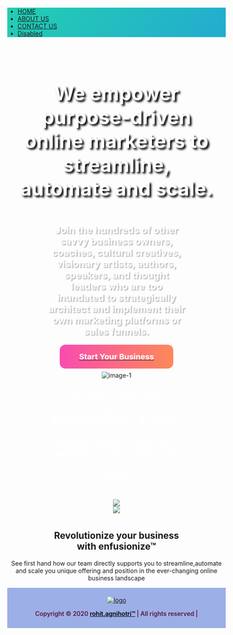 <html>
  <head>
<meta charset="utf-8">
  <meta name="viewport" content="width=device-width, initial-scale=1">
  <link rel="stylesheet" href="https://maxcdn.bootstrapcdn.com/bootstrap/4.4.1/css/bootstrap.min.css">
  <script src="https://ajax.googleapis.com/ajax/libs/jquery/3.4.1/jquery.min.js"></script>
  <script src="https://cdnjs.cloudflare.com/ajax/libs/popper.js/1.16.0/umd/popper.min.js"></script>
  <script src="https://maxcdn.bootstrapcdn.com/bootstrap/4.4.1/js/bootstrap.min.js"></script>
<script src="https://kit.fontawesome.com/6e86cd867d.js" crossorigin="anonymous"></script>
<!-- Global site tag (gtag.js) - Google Analytics -->
<script async src="https://www.googletagmanager.com/gtag/js?id=UA-157367028-1"></script>
<script>
  window.dataLayer = window.dataLayer || [];
  function gtag(){dataLayer.push(arguments);}
  gtag('js', new Date());

  gtag('config', 'UA-157367028-1');
</script>
<style type="text/css">
ul li {
    list-style-image: none !important;
}
header {
    margin: 0px !important;
}
section#downloads {
    display: none;
}
.container {
    width: 100%;
    max-width: 100% !important;
}
.bg-light {
    width: 100%;
    background: linear-gradient(-45deg, #EE7752, #E73C7E, #23A6D5, #23D5AB);
    background-size: 400% 400%;
    -webkit-animation: Gradient 15s ease infinite !important;
    -moz-animation: Gradient 15s ease infinite !important;
    animation: Gradient 15s ease infinite !important;
}	
@-webkit-keyframes Gradient {
0% {
background-position: 0% 50%
}
50% {
background-position: 100% 50%
}
100% {
background-position: 0% 50%
}
}

@-moz-keyframes Gradient {
0% {
background-position: 0% 50%
}
50% {
background-position: 100% 50%
}
100% {
background-position: 0% 50%
}
}

@keyframes Gradient {
0% {background-position: 0% 50%;}
50% {background-position: 100% 50%;}
100% {
background-position: 0% 50%
}
}
.banner{    
    background-repeat: no-repeat;
    background-image: url(//enfusionize.com/wp-content/uploads/2019/07/IMG-BANNER.jpg);
    background-size: cover;
    background-position: center top;
    padding: 5% 0 2%;
}
.clearfix.main-content__section {
    padding: 0px;
}
.banner-row h3 {
    text-align: center;
    font-size: 45px !important;
    font-weight: bold !important;
    color: #ffffff;
    text-shadow: 4px 4px 4px rgba(0,0,0,1.3) !important;
    padding: 0px 5%;
}
.banner-row p {
    font-size: 22px !important;
    text-align: center;
    color: #ffffff;
    padding: 2% 18%;
    font-weight: bold;
    text-shadow: 2px 2px 2px rgba(0,0,0,0.3) !important;
}
.p-tag{
    font-size: 22px;
    padding-top: 2%;
    color: #ffffff;
  }
.button {
    width: 100%;
}
.drop-icon {
    width: 100%;
}
.banner-row {
    text-align: center;
}
.banner-row .use-ajax {
    background: -webkit-linear-gradient(179deg,#f94baf 0,#fc885b 51%,#f94baf);
    background-size: 200% auto;
    transition: all .4s ease-in-out;
    padding: 17px calc(12px * 3.75);
    font-size: 18px;
    font-weight: bold;
    color: #ffffff;
    border-radius: 13px;
    line-height: 1.5;
    border: none;
    margin-top: 18px;
    text-decoration: none;
}
.banner-row .use-ajax:hover { 
    background-position: 100%;
}
.drop-icon i.fas.fa-angle-down {
    font-size: 50px;
    margin-top: 5%;
}
.center{
    text-align: center;
    padding: 2% 20%;
}
footer {
    background: #9dafe7;
    padding: 20px 0 11px;
    float: none;
    width: 100%;
    text-align: center;
}
.footer-container p {
    color: #591740;
    font-weight: 600;
}
a.azul {
    color: #000000;
}
.upper-footer {
    background-image: url(https://www.enfusionize.com/wp-content/uploads/2019/07/optin-banner.png)!important;
    text-align: center;
}

@media only screen and (max-width: 768px) {
.banner-row h3 {
    font-size: 18px !important;
	}
.banner-row p {
    font-size: 14px !important;
    padding: 2% 16% !important;
	}
.p-tag{
    font-size: 16px !important;
    padding-top: 0% !important;
  }
}

@media (min-width: 1200px){
.container {
    width: 100%;
}
}
</style>
  </head>
<body>

<div id="google_translate_element"></div>
<script type="text/javascript">
function googleTranslateElementInit() {
  new google.translate.TranslateElement({pageLanguage: 'en'}, 'google_translate_element');
}
</script>
<script type="text/javascript" src="//translate.google.com/translate_a/element.js?cb=googleTranslateElementInit"></script>

<!---------NAVBAR START---------->
<nav class="navbar navbar-expand-sm bg-light navbar-light">
  <ul class="navbar-nav">
    <li class="nav-item active">
      <a class="nav-link" href="#">HOME</a>
    </li>
    <li class="nav-item">
      <a class="nav-link" href="#">ABOUT US</a>
    </li>
    <li class="nav-item">
      <a class="nav-link" href="#">CONTACT US</a>
    </li>
    <li class="nav-item">
      <a class="nav-link disabled" href="#">Disabled</a>
    </li>
  </ul>
</nav>
<!---------NAVBAR END---------->

<!----------BANNER START--------->
<div class="container banner">
<div class="row banner-row">
<h3>We empower purpose-driven online marketers to streamline, automate and scale.</h3>

<p>Join the hundreds of other savvy business owners, coaches, cultural creatives, visionary artists, authors, speakers, and thought leaders who are too inundated to strategically architect and implement their own marketing platforms or sales funnels.</p>

<div class="button"><a href="#"><span class="use-ajax">Start Your Business</span></a></div>
<div class="drop-icon"><a href="#drop-second"><i class="fas fa-angle-down"></i></a></div>
</div>
</div>

<div class="container second">
<div id ="drop-second" class="row second-row">
<div class="center"><img alt="image-1" src="//enfusionize.com/wp-content/uploads/2019/07/text-img3.png" />
<p class="opensans_light p-tag">We stay on top of the technology curve as we develop strategies, products, and solutions for our beloved clients. Check out a sampling of our intellectual capital and innovations below.</p>
</div>
</div>

<div class="center">
<div class="third-row"><img src="//enfusionize.com/wp-content/uploads/2019/07/text-img2.png" /></div>

<div class="fourth-row"><img class="mapp-img" src="//enfusionize.com/wp-content/uploads/2019/06/MAPP-Hires.png" /></div>
</div>
</div>
<div class="upper-footer">
  <div class="row col-md-12">
	  <h2>Revolutionize your business<br> with enfusionize™</h2>
<p>See first hand how our team directly supports you to streamline,automate and scale you unique offering and position in the ever-changing online business landscape</p>
<div class="col-md-12 pulsefoot">
<a href="/about-us/careers/"><span class="et_pb_image_wrap "><img src="https://enfusionize.com/wp-content/themes/enfusionize/img/join-us-click-here.png" alt="" title=""></span></a>
     </div>	
   </div> <!-- row -->
</div>
<footer>
<div class="container footer-container">
    <div class="row">
       <div class="col-md-6 col-sm-6 col-xs-12">
            <a href="#"><img src="https://www.enfusionize.com/wp-content/uploads/2019/07/new-enfusionize/logo.png" class="logo-head" alt="logo"></a>
       </div>
<div class="col-md-6 col-sm-6 col-xs-12">
<p>Copyright © 2020 <a href="#" class="azul">rohit.agnihotri™</a> | All rights reserved |</p>
      </div>
    </div>
</div>
</footer>
</body>
</html>

